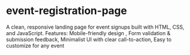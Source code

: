 # event-registration-page
A clean, responsive landing page for event signups built with HTML, CSS, and JavaScript. Features: Mobile-friendly design , Form validation &amp; submission feedback,  Minimalist UI with clear call-to-action, Easy to customize for any event
